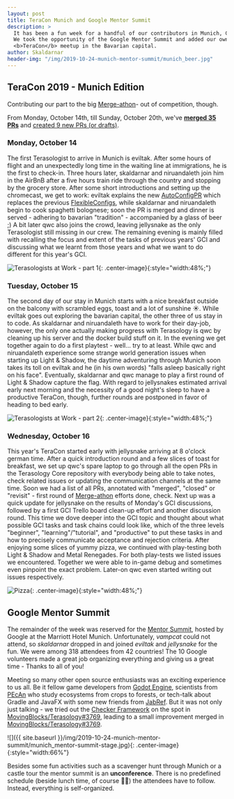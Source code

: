 ```yaml
---
layout: post
title: TeraCon Munich and Google Mentor Summit
description: >
  It has been a fun week for a handful of our contributors in Munich, Germany.
  We took the opportunity of the Google Mentor Summit and added our own little
  <b>TeraCon</b> meetup in the Bavarian capital.
author: Skaldarnar
header-img: "/img/2019-10-24-munich-mentor-summit/munich_beer.jpg"
---
```


## TeraCon 2019 - Munich Edition

Contributing our part to the big [Merge-athon]- out of competition, though. 

From Monday, October 14th, till Sunday, October 20th, we've [**merged 35
PRs**][PRs-merged] and [created 9 new PRs (or drafts)][PRs-created].

### Monday, October 14

The first Terasologist to arrive in Munich is eviltak. After some hours of flight and an unexpectedly long time in the waiting line at immigrations, he is the first to check-in. Three hours later, skaldarnar and niruandaleth join him in the AirBnB after a five hours train ride through the country and stopping by the grocery store. After some short introductions and setting up the chromecast, we get to work: eviltak explains the new [AutoConfigPR] which replaces the previous [FlexibleConfigs], while skaldarnar and niruandaleth begin to cook spaghetti bolognese; soon the PR is merged and dinner is served - adhering to bavarian "tradition" - accompanied by a glass of beer ;) A bit later qwc also joins the crowd, leaving jellysnake as the only Terasologist still missing in our crew. The remaining evening is mainly filled with recalling the focus and extent of the tasks of previous years' GCI and discussing what we learnt from those years and what we want to do different for this year's GCI.

![Terasologists at Work - part 1]({{site.baseurl}}/img/2019-10-24-munich-mentor-summit/munich_group_01.jpg){: .center-image}{:style="width:48%;"}

### Tuesday, October 15

The second day of our stay in Munich starts with a nice breakfast outside on the balcony with scrambled eggs, toast and a lot of sunshine ☀️. While eviltak goes out exploring the bavarian capital, the other three of us stay in to code. As skaldarnar and niruandaleth have to work for their day-job, however, the only one actually making progress with Terasology is qwc by cleaning up his server and the docker build stuff on it. In the evening we get together again to do a first playtest - well... try to at least. While qwc and niruandaleth experience some strange world generation issues when starting up Light & Shadow, the daytime adventuring through Munich soon takes its toll on eviltak and he (in his own words) "falls asleep basically right on his face". Eventually, skaldarnar and qwc manage to play a first round of Light & Shadow capture the flag. With regard to jellysnakes estimated arrival early next morning and the necessity of a good night's sleep to have a productive TeraCon, though, further rounds are postponed in favor of heading to bed early.

![Terasologists at Work - part 2]({{site.baseurl}}/img/2019-10-24-munich-mentor-summit/munich_group_02.jpg){: .center-image}{:style="width:48%;"}

### Wednesday, October 16

This year's TeraCon started early with jellysnake arriving at 8 o'clock german time. After a quick introduction round and a few slices of toast for breakfast, we set up qwc's spare laptop to go through all the open PRs in the Terasology Core repository with everybody being able to take notes, check related issues or updating the communication channels at the same time. Soon we had a list of all PRs, annotated with "merged", "closed" or "revisit" - first round of [Merge-athon] efforts done, check.
Next up was a quick update for jellysnake on the results of Monday's GCI discussions, followed by a first GCI Trello board clean-up effort and another discussion round. This time we dove deeper into the GCI topic and thought about what possible GCI tasks and task chains could look like, which of the three levels "beginner", "learning"/"tutorial", and "productive" to put these tasks in and how to precisely communicate acceptance and rejection criteria.
After enjoying some slices of yummy pizza, we continued with play-testing both Light & Shadow and Metal Renegades. For both play-tests we listed issues we encountered. Together we were able to in-game debug and sometimes even pinpoint the exact problem. Later-on qwc even started writing out issues respectively.

![Pizza]({{site.baseurl}}/img/2019-10-24-munich-mentor-summit/munich_pizza.jpg){: .center-image}{:style="width:48%;"}


## Google Mentor Summit

The remainder of the week was reserved for the [Mentor Summit], hosted by Google at the Marriott Hotel Munich.
Unfortunately, _vampcat_ could not attend, so _skaldarnar_ dropped in and joined _eviltak_ and _jellysnake_  for the
fun. We were among 318 attendees from 42 countries! The 10 Google volunteers made a great job organizing everything and
giving us a great time - Thanks to all of you!

Meeting so many other open source enthusiasts was an exciting experience to us all. Be it fellow game developers from
[Godot Engine], scientists from [PEcAn] who study ecosystems from crops to forests, or tech-talk about Gradle and JavaFX
with some new friends from [JabRef]. But it was not only just talking - we tried out the [Checker Framework] on the spot
in [MovingBlocks/Terasology#3769], leading to a small improvement merged in [MovingBlocks/Terasology#3769].

![]({{ site.baseurl }}/img/2019-10-24-munich-mentor-summit/munich_mentor-summit-stage.jpg){: .center-image}{:style="width:66%"}

Besides some fun activities such as a scavenger hunt through Munich or a castle tour the mentor summit is an **unconference**. There is no predefined schedule (beside lunch time, of course 🍔🥗) the attendees have to follow. Instead, everything is self-organized. 

<!-- References -->
[AutoConfigPR]: https://github.com/MovingBlocks/Terasology/pull/3723
[Checker Framework]: https://checkerframework.org/
[DestSol]: http://destinationsol.org/
[FlexibleConfigs]: https://github.com/MovingBlocks/Terasology/issues/2668
[Godot Engine]: https://godotengine.org/
[GSOC]: https://summerofcode.withgoogle.com/
[JabRef]: http://www.jabref.org/
[Mentor Summit]: https://sites.google.com/view/gsoc-mentorsummit2019/home
[Merge-athon]: https://github.com/MovingBlocks/Terasology/issues/3737
[MovingBlocks/Terasology#3769]: https://github.com/MovingBlocks/Terasology/pull/3769
[MovingBlocks/Terasology#3770]: https://github.com/MovingBlocks/Terasology/pull/3770
[PEcAn]: https://pecanproject.github.io/
[PRs-created]: https://github.com/search?q=org%3AMovingBlocks+org%3ATerasology+is%3Apr+created%3A2019-10-14..2019-10-20+is%3Aopen&type=Issues
[PRs-merged]: https://github.com/search?q=org%3AMovingBlocks+org%3ATerasology+is%3Apr+created%3A2019-10-14..2019-10-20+is%3Amerged&type=Issues
[Terasology Launcher]: https://github.com/MovingBlocks/TerasologyLauncher
[Terasology]: https://terasology.org
[The Terasology Foundation]: https://summerofcode.withgoogle.com/organizations/4777549354237952
